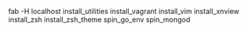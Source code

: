 fab -H localhost      install_utilities install_vagrant install_vim  install_xnview install_zsh install_zsh_theme spin_go_env spin_mongod